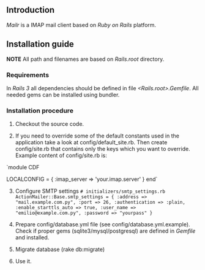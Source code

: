 ## Introduction
_Mailr_ is a IMAP mail client based on _Ruby on Rails_ platform.

##  Installation guide

**NOTE** All path and filenames are based on _Rails.root_ directory.

### Requirements
In _Rails 3_ all dependencies should be defined in file _<Rails.root>.Gemfile_. All needed gems can be installed using bundler.

### Installation procedure
1. Checkout the source code.

2. If you need to override some of the default constants used in the application take a look at config/default_site.rb. Then create config/site.rb that contains only the keys which you want to override. Example content of config/site.rb is:

`module CDF

LOCALCONFIG = {
  :imap_server => 'your.imap.server'
}
end`

3. Configure SMTP settings
`# initializers/smtp_settings.rb
  ActionMailer::Base.smtp_settings = {
  :address => "mail.example.com.py",
  :port => 26,
  :authentication => :plain,
  :enable_starttls_auto => true,
  :user_name => "emilio@example.com.py",
  :password => "yourpass"
}`

4. Prepare config/database.yml file (see config/database.yml.example).
   Check if proper gems (sqlite3/mysql/postgresql) are defined in _Gemfile_ and installed.

5. Migrate database (rake db:migrate)

6. Use it.

